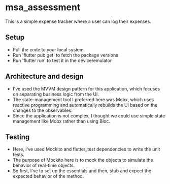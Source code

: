 # msa_assessment

This is a simple expense tracker where a user can log their expenses.

## Setup
- Pull the code to your local system
- Run 'flutter pub get' to fetch the package versions
- Run 'flutter run' to test it in the device/emulator

## Architecture and design
- I've used the MVVM design pattern for this application, which focuses on separating business logic from the UI.
- The state-management tool I preferred here was Mobx, which uses reactive programming and automatically rebuilds the UI based on the changes to the observables.
- Since the application is not complex, I thought we could use simple state management like Mobx rather than using Bloc.

## Testing
- Here, I've used Mockito and flutter_test dependencies to write the unit tests.
- The purpose of Mockito here is to mock the objects to simulate the behavior of real-time objects.
- So first, I've to set up the essentials and then, stub and expect the expected behavior of the method.

